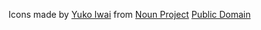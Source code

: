 Icons made by [Yuko Iwai](https://thenounproject.com/yuko.iwai/) from [Noun Project](https://thenounproject.com/)
[Public Domain](https://creativecommons.org/publicdomain/zero/1.0/)
